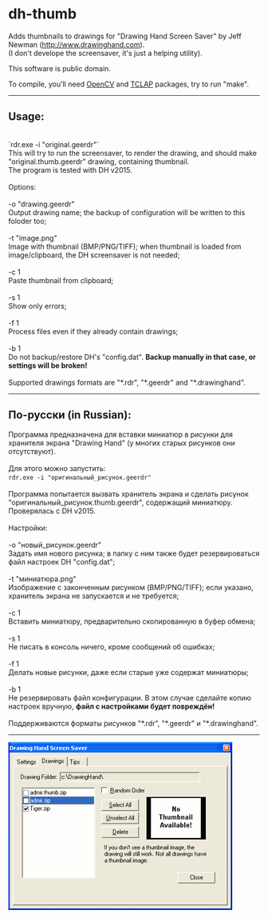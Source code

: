 # dh-thumb
Adds thumbnails to drawings for "Drawing Hand Screen Saver" by Jeff Newman (http://www.drawinghand.com).<br>
(I don't develope the screensaver, it's just a helping utility).

This software is public domain.

To compile, you'll need [OpenCV](https://github.com/opencv/opencv) and [TCLAP](https://sourceforge.net/projects/tclap/) packages, try to run "make".

---
## Usage:
<br>
`rdr.exe -i "original.geerdr"`<br>
This will try to run the screensaver, to render the drawing, and should make "original.thumb.geerdr" drawing, containing thumbnail.<br>
The program is tested with DH v2015.<br>
<br>
Options:<br>
<br>
-o&nbsp;"drawing.geerdr"<br>
Output drawing name; the backup of configuration will be written to this foloder too;<br>
<br>
-t&nbsp;"image.png"<br>
Image with thumbnail (BMP/PNG/TIFF); when thumbnail is loaded from image/clipboard, the DH screensaver is not needed;<br>
<br>
-c&nbsp;1<br>
Paste thumbnail from clipboard;<br>
<br>
-s&nbsp;1<br>
Show only errors;<br>
<br>
-f&nbsp;1<br>
Process files even if they already contain drawings;<br>
<br>
-b&nbsp;1<br>
Do not backup/restore DH's "config.dat". <b>Backup manually in that case, or settings will be broken!</b><br>
<br>
Supported drawings formats are "*.rdr", "*.geerdr" and "*.drawinghand".

---
## По-русски (in Russian):
Программа предназначена для вставки миниатюр в рисунки для хранителя экрана "Drawing Hand" (у многих старых рисунков они отсутствуют).<br>
<br>
Для этого можно запустить:<br>
`rdr.exe -i "оригинальный_рисунок.geerdr"`<br>
<br>
Программа попытается вызвать хранитель экрана и сделать рисунок "оригинальный_рисунок.thumb.geerdr", содержащий миниатюру.<br>
Проверялась с DH v2015.<br>
<br>
Настройки:<br>
<br>
-o&nbsp;"новый_рисунок.geerdr"<br>
Задать имя нового рисунка; в папку с ним также будет резервироваться файл настроек DH "config.dat";<br>
<br>
-t&nbsp;"миниатюра.png"<br>
Изображение с законченным рисунком (BMP/PNG/TIFF); если указано, хранитель экрана не запускается и не требуется;<br>
<br>
-c&nbsp;1<br>
Вставить миниатюру, предварительно скопированную в буфер обмена;<br>
<br>
-s&nbsp;1<br>
Не писать в консоль ничего, кроме сообщений об ошибках;<br>
<br>
-f&nbsp;1<br>
Делать новые рисунки, даже если старые уже содержат миниатюры;<br>
<br>
-b&nbsp;1<br>
Не резервировать файл конфигурации. В этом случае сделайте копию настроек вручную, <b>файл с настройками будет повреждён!</b><br>
<br>
Поддерживаются форматы рисунков "\*.rdr", "\*.geerdr" и "\*.drawinghand".

---
![Resulting thumbnail](https://github.com/VaKonS/dh-thumb/raw/master/admir.gif)
